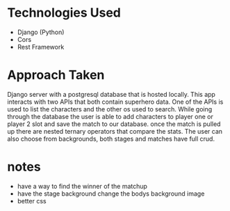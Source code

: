 # Technologies Used
- Django (Python)
- Cors
- Rest Framework

# Approach Taken

Django server with a postgresql database that is hosted locally. This app interacts with two APIs that both contain superhero data. One of the APIs is used to list the characters and the other os used to search. While going through the database the user is able to add characters to player one or player 2 slot and save the match to our database. once the match is pulled up there are nested ternary operators that compare the stats. The user can also choose from backgrounds, both stages and matches have full crud.

# notes
- have a way to find the winner of the matchup
- have the stage background change the bodys background image
- better css
